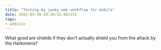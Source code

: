 ```yaml
---
title: "Testing my janky web workflow for mobile"
date: 2022-03-20 19:30:32.662152
tags:
- website
---
```

What good are shields if they don’t actually shield you from the attack by the Harkonens?
